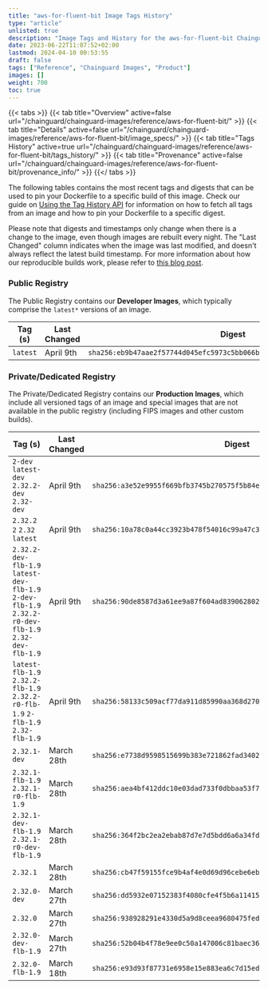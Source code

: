 ```yaml
---
title: "aws-for-fluent-bit Image Tags History"
type: "article"
unlisted: true
description: "Image Tags and History for the aws-for-fluent-bit Chainguard Image"
date: 2023-06-22T11:07:52+02:00
lastmod: 2024-04-10 00:53:55
draft: false
tags: ["Reference", "Chainguard Images", "Product"]
images: []
weight: 700
toc: true
---
```


{{< tabs >}}
{{< tab title="Overview" active=false url="/chainguard/chainguard-images/reference/aws-for-fluent-bit/" >}}
{{< tab title="Details" active=false url="/chainguard/chainguard-images/reference/aws-for-fluent-bit/image_specs/" >}}
{{< tab title="Tags History" active=true url="/chainguard/chainguard-images/reference/aws-for-fluent-bit/tags_history/" >}}
{{< tab title="Provenance" active=false url="/chainguard/chainguard-images/reference/aws-for-fluent-bit/provenance_info/" >}}
{{</ tabs >}}

The following tables contains the most recent tags and digests that can be used to pin your Dockerfile to a specific build of this image. Check our guide on [Using the Tag History API](/chainguard/chainguard-images/using-the-tag-history-api/) for information on how to fetch all tags from an image and how to pin your Dockerfile to a specific digest.

Please note that digests and timestamps only change when there is a change to the image, even though images are rebuilt every night. The "Last Changed" column indicates when the image was last modified, and doesn't always reflect the latest build timestamp. For more information about how our reproducible builds work, please refer to [this blog post](https://www.chainguard.dev/unchained/reproducing-chainguards-reproducible-image-builds).

### Public Registry
The Public Registry contains our **Developer Images**, which typically comprise the `latest*` versions of an image.

| Tag (s)   | Last Changed | Digest                                                                    |
|-----------|--------------|---------------------------------------------------------------------------|
|  `latest` | April 9th    | `sha256:eb9b47aae2f57744d045efc5973c5bb066b8376a7731bc85026345306f21207a` |


### Private/Dedicated Registry
The Private/Dedicated Registry contains our **Production Images**, which include all versioned tags of an image and special images that are not available in the public registry (including FIPS images and other custom builds).

| Tag (s)                                                                                               | Last Changed | Digest                                                                    |
|-------------------------------------------------------------------------------------------------------|--------------|---------------------------------------------------------------------------|
|  `2-dev` `latest-dev` `2.32.2-dev` `2.32-dev`                                                         | April 9th    | `sha256:a3e52e9955f669bfb3745b270575f5b84ee904b9880781a8485677d1b75798ef` |
|  `2.32.2` `2` `2.32` `latest`                                                                         | April 9th    | `sha256:10a78c0a44cc3923b478f54016c99a47c34e7c77c4b607be28ca76e426bf0cf1` |
|  `2.32.2-dev-flb-1.9` `latest-dev-flb-1.9` `2-dev-flb-1.9` `2.32.2-r0-dev-flb-1.9` `2.32-dev-flb-1.9` | April 9th    | `sha256:90de8587d3a61ee9a87f604ad839062802ba98080cb594321e6fd6fb82e2b40a` |
|  `latest-flb-1.9` `2.32.2-flb-1.9` `2.32.2-r0-flb-1.9` `2-flb-1.9` `2.32-flb-1.9`                     | April 9th    | `sha256:58133c509acf77da911d85990aa368d270159084f834e8ca7734571ee02f4943` |
|  `2.32.1-dev`                                                                                         | March 28th   | `sha256:e7738d9598515699b383e721862fad3402d7387236806749ba28904bb34792d8` |
|  `2.32.1-flb-1.9` `2.32.1-r0-flb-1.9`                                                                 | March 28th   | `sha256:aea4bf412ddc10e03dad733f0dbbaa53f7509fd7f2b709efce28c5912abf2eac` |
|  `2.32.1-dev-flb-1.9` `2.32.1-r0-dev-flb-1.9`                                                         | March 28th   | `sha256:364f2bc2ea2ebab87d7e7d5bdd6a6a34fdb2bdbcf7a2d5796dd25cce6fd4e147` |
|  `2.32.1`                                                                                             | March 28th   | `sha256:cb47f59155fce9b4af4e0d69d96cebe6eb20cd972e1812c5f418885790b7e619` |
|  `2.32.0-dev`                                                                                         | March 27th   | `sha256:dd5932e07152383f4080cfe4f5b6a1141530d4fada394d2c40fd4567ea1e605a` |
|  `2.32.0`                                                                                             | March 27th   | `sha256:938928291e4330d5a9d8ceea9680475fedfdab8e1337ec62078293ecd0058bea` |
|  `2.32.0-dev-flb-1.9`                                                                                 | March 27th   | `sha256:52b04b4f78e9ee0c50a147006c81baec3602fa34e8c07a39c92b540a9f204e96` |
|  `2.32.0-flb-1.9`                                                                                     | March 18th   | `sha256:e93d93f87731e6958e15e883ea6c7d15ed3444655bfbea249c3d9b21f8ab3072` |


